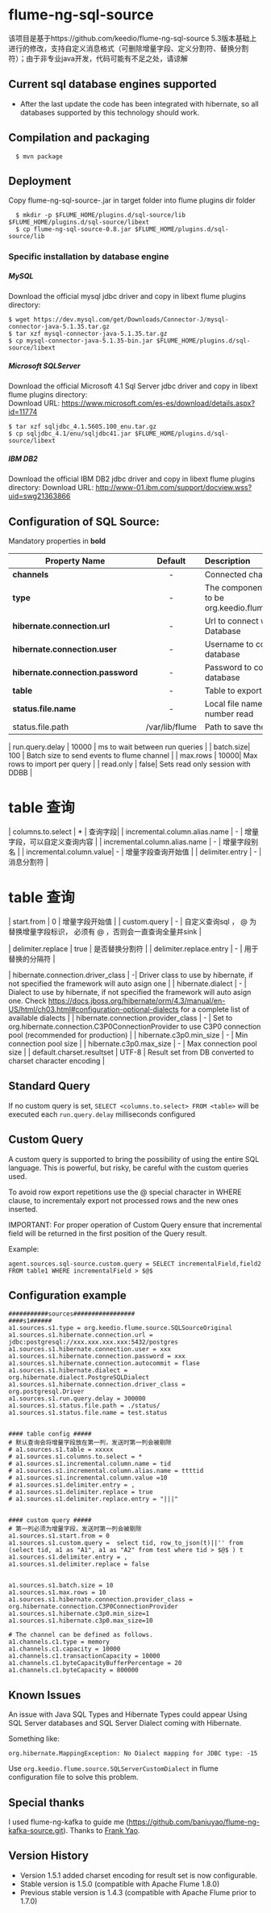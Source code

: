 flume-ng-sql-source
================

该项目是基于https://github.com/keedio/flume-ng-sql-source 5.3版本基础上进行的修改，支持自定义消息格式（可删除增量字段、定义分割符、替换分割符）；由于非专业java开发，代码可能有不足之处，请谅解

Current sql database engines supported
-------------------------------
- After the last update the code has been integrated with hibernate, so all databases supported by this technology should work.

Compilation and packaging
----------
```
  $ mvn package
```

Deployment
----------

Copy flume-ng-sql-source-<version>.jar in target folder into flume plugins dir folder
```
  $ mkdir -p $FLUME_HOME/plugins.d/sql-source/lib $FLUME_HOME/plugins.d/sql-source/libext
  $ cp flume-ng-sql-source-0.8.jar $FLUME_HOME/plugins.d/sql-source/lib
```

### Specific installation by database engine

##### MySQL
Download the official mysql jdbc driver and copy in libext flume plugins directory:
```
$ wget https://dev.mysql.com/get/Downloads/Connector-J/mysql-connector-java-5.1.35.tar.gz
$ tar xzf mysql-connector-java-5.1.35.tar.gz
$ cp mysql-connector-java-5.1.35-bin.jar $FLUME_HOME/plugins.d/sql-source/libext
```

##### Microsoft SQLServer
Download the official Microsoft 4.1 Sql Server jdbc driver and copy in libext flume plugins directory:  
Download URL: https://www.microsoft.com/es-es/download/details.aspx?id=11774  
```
$ tar xzf sqljdbc_4.1.5605.100_enu.tar.gz
$ cp sqljdbc_4.1/enu/sqljdbc41.jar $FLUME_HOME/plugins.d/sql-source/libext
```

##### IBM DB2
Download the official IBM DB2 jdbc driver and copy in libext flume plugins directory:
Download URL: http://www-01.ibm.com/support/docview.wss?uid=swg21363866

Configuration of SQL Source:
----------
Mandatory properties in <b>bold</b>

| Property Name | Default | Description |
| ----------------------- | :-----: | :---------- |
| <b>channels</b> | - | Connected channel names |
| <b>type</b> | - | The component type name, needs to be org.keedio.flume.source.SQLSource  |
| <b>hibernate.connection.url</b> | - | Url to connect with the remote Database |
| <b>hibernate.connection.user</b> | - | Username to connect with the database |
| <b>hibernate.connection.password</b> | - | Password to connect with the database |
| <b>table</b> | - | Table to export data |
| <b>status.file.name</b> | - | Local file name to save last row number read |
| status.file.path | /var/lib/flume | Path to save the status file |

| run.query.delay | 10000 | ms to wait between run queries |
| batch.size| 100 | Batch size to send events to flume channel |
| max.rows | 10000| Max rows to import per query |
| read.only | false| Sets read only session with DDBB |

# table 查询
| columns.to.select | * | 查询字段|
| incremental.column.alias.name | - | 增量字段，可以自定义查询内容 |
| incremental.column.alias.name | - | 增量字段别名 |
| incremental.column.value| - | 增量字段查询开始值 |
| delimiter.entry | - | 消息分割符 |

# table 查询
| start.from | 0 | 增量字段开始值 |
| custom.query | - | 自定义查询sql ， $@$ 为替换增量字段标识， 必须有 $@$ ，否则会一直查询全量并sink |

| delimiter.replace | true | 是否替换分割符 |
| delimiter.replace.entry | - | 用于替换的分隔符 |


| hibernate.connection.driver_class | -| Driver class to use by hibernate, if not specified the framework will auto asign one |
| hibernate.dialect | - | Dialect to use by hibernate, if not specified the framework will auto asign one. Check https://docs.jboss.org/hibernate/orm/4.3/manual/en-US/html/ch03.html#configuration-optional-dialects for a complete list of available dialects |
| hibernate.connection.provider_class | - | Set to org.hibernate.connection.C3P0ConnectionProvider to use C3P0 connection pool (recommended for production) |
| hibernate.c3p0.min_size | - | Min connection pool size |
| hibernate.c3p0.max_size | - | Max connection pool size |
| default.charset.resultset | UTF-8 | Result set from DB converted to charset character encoding |

Standard Query
-------------
If no custom query is set, ```SELECT <columns.to.select> FROM <table>``` will be executed each ```run.query.delay``` milliseconds configured

Custom Query
-------------
A custom query is supported to bring the possibility of using the entire SQL language. This is powerful, but risky, be careful with the custom queries used.  

To avoid row export repetitions use the $@$ special character in WHERE clause, to incrementaly export not processed rows and the new ones inserted.

IMPORTANT: For proper operation of Custom Query ensure that incremental field will be returned in the first position of the Query result.

Example:
```
agent.sources.sql-source.custom.query = SELECT incrementalField,field2 FROM table1 WHERE incrementalField > $@$ 
```

Configuration example
--------------------

```properties
###########sources#################
####s1######
a1.sources.s1.type = org.keedio.flume.source.SQLSourceOriginal
a1.sources.s1.hibernate.connection.url = jdbc:postgresql://xxx.xxx.xxx.xxx:5432/postgres
a1.sources.s1.hibernate.connection.user = xxx
a1.sources.s1.hibernate.connection.password = xxx
a1.sources.s1.hibernate.connection.autocommit = flase
a1.sources.s1.hibernate.dialect = org.hibernate.dialect.PostgreSQLDialect
a1.sources.s1.hibernate.connection.driver_class = org.postgresql.Driver
a1.sources.s1.run.query.delay = 300000
a1.sources.s1.status.file.path = ./status/
a1.sources.s1.status.file.name = test.status


#### table config ##### 
# 默认查询会将增量字段放在第一列，发送时第一列会被剔除 
# a1.sources.s1.table = xxxxx
# a1.sources.s1.columns.to.select = *
# a1.sources.s1.incremental.column.name = tid
# a1.sources.s1.incremental.column.alias.name = ttttid 
# a1.sources.s1.incremental.column.value =10
# a1.sources.s1.delimiter.entry = ,
# a1.sources.s1.delimiter.replace = true
# a1.sources.s1.delimiter.replace.entry = "|||"


#### custom query ##### 
# 第一列必须为增量字段，发送时第一列会被剔除 
a1.sources.s1.start.from = 0
a1.sources.s1.custom.query =  select tid, row_to_json(t)||'' from (select tid, a1 as "A1", a1 as "A2" from test where tid > $@$ ) t 
a1.sources.s1.delimiter.entry = ,
a1.sources.s1.delimiter.replace = false


a1.sources.s1.batch.size = 10
a1.sources.s1.max.rows = 10
a1.sources.s1.hibernate.connection.provider_class = org.hibernate.connection.C3P0ConnectionProvider
a1.sources.s1.hibernate.c3p0.min_size=1
a1.sources.s1.hibernate.c3p0.max_size=10

# The channel can be defined as follows.
a1.channels.c1.type = memory
a1.channels.c1.capacity = 10000
a1.channels.c1.transactionCapacity = 10000
a1.channels.c1.byteCapacityBufferPercentage = 20
a1.channels.c1.byteCapacity = 800000
```

Known Issues
---------
An issue with Java SQL Types and Hibernate Types could appear Using SQL Server databases and SQL Server Dialect coming with Hibernate.  
  
Something like:
```
org.hibernate.MappingException: No Dialect mapping for JDBC type: -15
```

Use ```org.keedio.flume.source.SQLServerCustomDialect``` in flume configuration file to solve this problem.

Special thanks
---------------

I used flume-ng-kafka to guide me (https://github.com/baniuyao/flume-ng-kafka-source.git).
Thanks to [Frank Yao](https://github.com/baniuyao).

Version History
---------------
+ Version 1.5.1 added charset encoding for result set is now configurable.
+ Stable version is 1.5.0 (compatible with Apache Flume 1.8.0)
+ Previous stable version is 1.4.3 (compatible with Apache Flume prior to 1.7.0)
